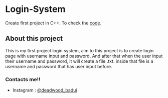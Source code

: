 # Login-System
Create first project in C++.
To check the [code](main.cpp).

## About this project
This is my first project login system, aim to this project is to create login page with username input and password. And after that when the user input their username and password, it will create a file .txt. inside that file is a username and password that has user input before.

### Contacts me!!
- Instagram : [@deadwood_badui](https://www.instagram.com/deadwood_badui/)
